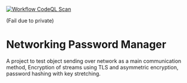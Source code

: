 [![Workflow CodeQL Scan](https://github.com/Ruski1/Networking-Password-Manage/actions/workflows/main.yml/badge.svg)](https://github.com/Ruski1/Networking-Password-Manage/actions/workflows/main.yml)

(Fail due to private)
# Networking Password Manager
A project to test object sending over network as a main communication method, Encryption of streams using TLS and asymmetric encryption, password hashing with key stretching.
